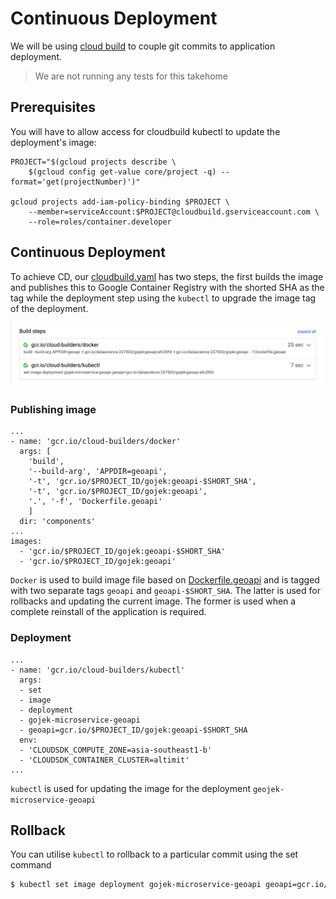 # Continuous Deployment

We will be using [cloud build](https://cloud.google.com/cloud-build/) to couple git commits to application deployment.

> We are not running any tests for this takehome

## Prerequisites

You will have to allow access for cloudbuild kubectl to update the deployment's image:

```
PROJECT="$(gcloud projects describe \
    $(gcloud config get-value core/project -q) --format='get(projectNumber)')"

gcloud projects add-iam-policy-binding $PROJECT \
    --member=serviceAccount:$PROJECT@cloudbuild.gserviceaccount.com \
    --role=roles/container.developer
```

## Continuous Deployment

To achieve CD, our [cloudbuild.yaml](../cloudbuild.yaml) has two steps, the first builds the image and publishes this to Google Container Registry with the shorted SHA as the tag while the deployment step using the `kubectl` to upgrade the image tag of the deployment.


![cloudbuild](../images/builds.png)

### Publishing image

```
...
- name: 'gcr.io/cloud-builders/docker'
  args: [
    'build',
    '--build-arg', 'APPDIR=geoapi',
    '-t', 'gcr.io/$PROJECT_ID/gojek:geoapi-$SHORT_SHA',
    '-t', 'gcr.io/$PROJECT_ID/gojek:geoapi',
    '.', '-f', 'Dockerfile.geoapi'
    ]
  dir: 'components'
...
images:
  - 'gcr.io/$PROJECT_ID/gojek:geoapi-$SHORT_SHA'
  - 'gcr.io/$PROJECT_ID/gojek:geoapi'
```


`Docker` is used to build image file based on [Dockerfile.geoapi](../components/Dockerfile.geoapi) and is tagged with two separate tags `geoapi` and `geoapi-$SHORT_SHA`. The latter is used for rollbacks and updating the current image. The former is used when a complete reinstall of the application is required.

### Deployment

```
...
- name: 'gcr.io/cloud-builders/kubectl'
  args:
  - set
  - image
  - deployment
  - gojek-microservice-geoapi
  - geoapi=gcr.io/$PROJECT_ID/gojek:geoapi-$SHORT_SHA
  env:
  - 'CLOUDSDK_COMPUTE_ZONE=asia-southeast1-b'
  - 'CLOUDSDK_CONTAINER_CLUSTER=altimit'
...
```

`kubectl` is used for updating the image for the deployment `geojek-microservice-geoapi`

## Rollback

You can utilise `kubectl` to rollback to a particular commit using the set command

```bash
$ kubectl set image deployment gojek-microservice-geoapi geoapi=gcr.io/$PROJECT_ID/gojek:geoapi-$SHORT_SHA --record=true
```
